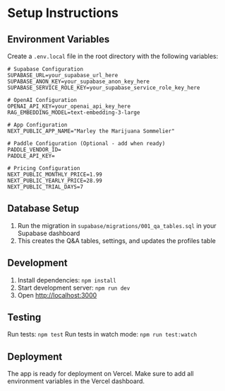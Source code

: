 # Setup Instructions

## Environment Variables

Create a `.env.local` file in the root directory with the following variables:

```env
# Supabase Configuration
SUPABASE_URL=your_supabase_url_here
SUPABASE_ANON_KEY=your_supabase_anon_key_here
SUPABASE_SERVICE_ROLE_KEY=your_supabase_service_role_key_here

# OpenAI Configuration
OPENAI_API_KEY=your_openai_api_key_here
RAG_EMBEDDING_MODEL=text-embedding-3-large

# App Configuration
NEXT_PUBLIC_APP_NAME="Marley the Marijuana Sommelier"

# Paddle Configuration (Optional - add when ready)
PADDLE_VENDOR_ID=
PADDLE_API_KEY=

# Pricing Configuration
NEXT_PUBLIC_MONTHLY_PRICE=1.99
NEXT_PUBLIC_YEARLY_PRICE=28.99
NEXT_PUBLIC_TRIAL_DAYS=7
```

## Database Setup

1. Run the migration in `supabase/migrations/001_qa_tables.sql` in your Supabase dashboard
2. This creates the Q&A tables, settings, and updates the profiles table

## Development

1. Install dependencies: `npm install`
2. Start development server: `npm run dev`
3. Open [http://localhost:3000](http://localhost:3000)

## Testing

Run tests: `npm test`
Run tests in watch mode: `npm run test:watch`

## Deployment

The app is ready for deployment on Vercel. Make sure to add all environment variables in the Vercel dashboard.
